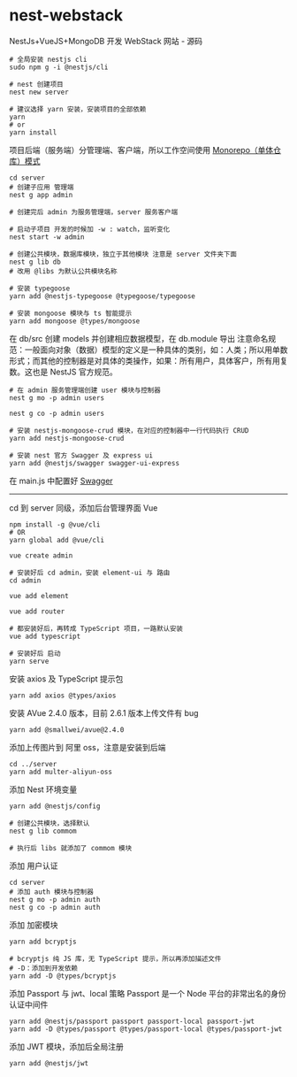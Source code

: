 # nest-webstack

NestJs+VueJS+MongoDB 开发 WebStack 网站 - 源码

```shell
# 全局安装 nestjs cli
sudo npm g -i @nestjs/cli

# nest 创建项目
nest new server

# 建议选择 yarn 安装，安装项目的全部依赖
yarn
# or
yarn install
```

项目后端（服务端）分管理端、客户端，所以工作空间使用 [Monorepo（单体仓库）模式](https://docs.nestjs.cn/7/cli?id=monorepo%e6%a8%a1%e5%bc%8f)

```shell
cd server
# 创建子应用 管理端
nest g app admin

# 创建完后 admin 为服务管理端，server 服务客户端

# 启动子项目 开发的时候加 -w : watch，监听变化
nest start -w admin

# 创建公共模块，数据库模块，独立于其他模块 注意是 server 文件夹下面
nest g lib db
# 改用 @libs 为默认公共模块名称

# 安装 typegoose
yarn add @nestjs-typegoose @typegoose/typegoose

# 安装 mongoose 模块与 ts 智能提示
yarn add mongoose @types/mongoose
```

在 db/src 创建 models 并创建相应数据模型，在 db.module 导出
注意命名规范：一般面向对象（数据）模型的定义是一种具体的类别，如：人类；所以用单数形式；而其他的控制器是对具体的类操作，如果：所有用户，具体客户，所有用复数。这也是 NestJS 官方规范。

```shell
# 在 admin 服务管理端创建 user 模块与控制器
nest g mo -p admin users

nest g co -p admin users
```

```shell
# 安装 nestjs-mongoose-crud 模块，在对应的控制器中一行代码执行 CRUD
yarn add nestjs-mongoose-crud

# 安装 nest 官方 Swagger 及 express ui
yarn add @nestjs/swagger swagger-ui-express
```

在 main.js 中配置好 [Swagger](https://docs.nestjs.cn/7/recipes?id=openapi-swagger)

---

cd 到 server 同级，添加后台管理界面 Vue

```shell
npm install -g @vue/cli
# OR
yarn global add @vue/cli

vue create admin

# 安装好后 cd admin，安装 element-ui 与 路由
cd admin

vue add element

vue add router

# 都安装好后，再转成 TypeScript 项目，一路默认安装
vue add typescript

# 安装好后 启动
yarn serve
```

安装 axios 及 TypeScript 提示包

```shell
yarn add axios @types/axios
```

安装 AVue 2.4.0 版本，目前 2.6.1 版本上传文件有 bug

```shell
yarn add @smallwei/avue@2.4.0
```

添加上传图片到 阿里 oss，注意是安装到后端

```shell
cd ../server
yarn add multer-aliyun-oss
```

添加 Nest 环境变量

```shell
yarn add @nestjs/config

# 创建公共模块，选择默认
nest g lib commom

# 执行后 libs 就添加了 commom 模块
```

添加 用户认证

```shell
cd server
# 添加 auth 模块与控制器
nest g mo -p admin auth
nest g co -p admin auth
```

添加 加密模块

```shell
yarn add bcryptjs

# bcryptjs 纯 JS 库，无 TypeScript 提示，所以再添加描述文件
# -D：添加到开发依赖
yarn add -D @types/bcryptjs
```

添加 Passport 与 jwt、local 策略
Passport 是一个 Node 平台的非常出名的身份认证中间件

```shell
yarn add @nestjs/passport passport passport-local passport-jwt
yarn add -D @types/passport @types/passport-local @types/passport-jwt
```

添加 JWT 模块，添加后全局注册

```shell
yarn add @nestjs/jwt
```
